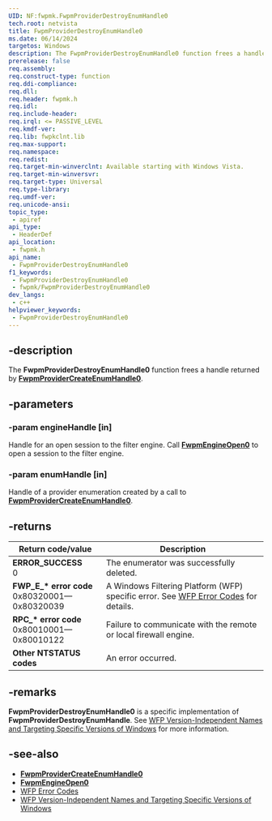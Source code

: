```yaml
---
UID: NF:fwpmk.FwpmProviderDestroyEnumHandle0
tech.root: netvista
title: FwpmProviderDestroyEnumHandle0
ms.date: 06/14/2024
targetos: Windows
description: The FwpmProviderDestroyEnumHandle0 function frees a handle returned by FwpmProviderCreateEnumHandle0.
prerelease: false
req.assembly: 
req.construct-type: function
req.ddi-compliance: 
req.dll: 
req.header: fwpmk.h
req.idl: 
req.include-header: 
req.irql: <= PASSIVE_LEVEL
req.kmdf-ver: 
req.lib: fwpkclnt.lib
req.max-support: 
req.namespace: 
req.redist: 
req.target-min-winverclnt: Available starting with Windows Vista.
req.target-min-winversvr: 
req.target-type: Universal
req.type-library: 
req.umdf-ver: 
req.unicode-ansi: 
topic_type:
 - apiref
api_type:
 - HeaderDef
api_location:
 - fwpmk.h
api_name:
 - FwpmProviderDestroyEnumHandle0
f1_keywords:
 - FwpmProviderDestroyEnumHandle0
 - fwpmk/FwpmProviderDestroyEnumHandle0
dev_langs:
 - c++
helpviewer_keywords:
 - FwpmProviderDestroyEnumHandle0
---
```


## -description

The **FwpmProviderDestroyEnumHandle0** function frees a handle returned by **[FwpmProviderCreateEnumHandle0](nf-fwpmk-fwpmprovidercreateenumhandle0.md)**.

## -parameters

### -param engineHandle [in]

Handle for an open session to the filter engine. Call **[FwpmEngineOpen0](nf-fwpmk-fwpmengineopen0.md)** to open a session to the filter engine.

### -param enumHandle [in]

Handle of a provider enumeration created by a call to **[FwpmProviderCreateEnumHandle0](nf-fwpmk-fwpmprovidercreateenumhandle0.md)**.

## -returns

| Return code/value | Description |
|---|---|
| **ERROR_SUCCESS**<br>0 | The enumerator was successfully deleted. |
| **FWP_E_\* error code**<br>0x80320001—0x80320039 | A Windows Filtering Platform (WFP) specific error. See [WFP Error Codes](/windows/win32/fwp/wfp-error-codes) for details. |
| **RPC_\* error code**<br>0x80010001—0x80010122 | Failure to communicate with the remote or local firewall engine. |
| **Other NTSTATUS codes** | An error occurred. |

## -remarks

**FwpmProviderDestroyEnumHandle0** is a specific implementation of **FwpmProviderDestroyEnumHandle**. See [WFP Version-Independent Names and Targeting Specific Versions of Windows](/windows/desktop/FWP/wfp-version-independent-names-and-targeting-specific-versions-of-windows) for more information.

## -see-also

- **[FwpmProviderCreateEnumHandle0](nf-fwpmk-fwpmprovidercreateenumhandle0.md)**
- **[FwpmEngineOpen0](nf-fwpmk-fwpmengineopen0.md)**
- [WFP Error Codes](/windows/win32/fwp/wfp-error-codes)
- [WFP Version-Independent Names and Targeting Specific Versions of Windows](/windows/desktop/FWP/wfp-version-independent-names-and-targeting-specific-versions-of-windows)
